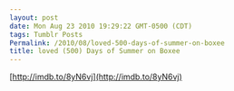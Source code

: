 ```yaml
---
layout: post
date: Mon Aug 23 2010 19:29:22 GMT-0500 (CDT)
tags: Tumblr Posts
Permalink: /2010/08/loved-500-days-of-summer-on-boxee
title: loved (500) Days of Summer on Boxee
---
```


[http://imdb.to/8yN6vj](http://imdb.to/8yN6vj)
